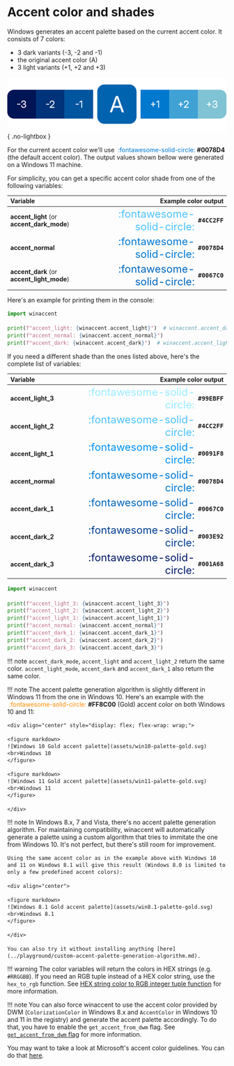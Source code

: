 # Accent color and shades

Windows generates an accent palette based on the current accent color. It consists of 7 colors:

- 3 dark variants (-3, -2 and -1)
- the original accent color (A)
- 3 light variants (+1, +2 and +3)

![Accent palette example](assets/palette-example.svg){ .no-lightbox }

For the current accent color we'll use <font color="#0078D4">&nbsp;:fontawesome-solid-circle:</font> **#0078D4** (the default accent color). The output values shown bellow were generated on a Windows 11 machine.

For simplicity, you can get a specific accent color shade from one of the following variables:

| Variable | Example color output |
|:---------|---------------------:|
| **accent_light** (or **accent_dark_mode**) | <div style="display: flex; align-items: center; justify-content: center;"><font color="#4CC2FF" size="5">&nbsp;:fontawesome-solid-circle:</font> &nbsp;&nbsp;<b style="font-family: monospace">#4CC2FF</b></div> |
| **accent_normal**                             | <div style="display: flex; align-items: center; justify-content: center;"><font color="#0078D4" size="5">&nbsp;:fontawesome-solid-circle:</font> &nbsp;&nbsp;<b style="font-family: monospace">#0078D4</b></div>  |
| **accent_dark** (or **accent_light_mode**) | <div style="display: flex; align-items: center; justify-content: center;"><font color="#0067C0" size="5">&nbsp;:fontawesome-solid-circle:</font> &nbsp;&nbsp;<b style="font-family: monospace">#0067C0</b></div>  |

Here's an example for printing them in the console:

```python
import winaccent

print(f"accent_light: {winaccent.accent_light}")  # winaccent.accent_dark_mode returns the same color
print(f"accent_normal: {winaccent.accent_normal}")
print(f"accent_dark: {winaccent.accent_dark}")  # winaccent.accent_light_mode returns the same color
```

If you need a different shade than the ones listed above, here's the complete list of variables:

| Variable | Example color output |
|:---------|---------------------:|
| **accent_light_3** | <div style="display: flex; align-items: center; justify-content: center;"><font color="#99EBFF" size="5">&nbsp;:fontawesome-solid-circle:</font> &nbsp;&nbsp;<b style="font-family: monospace">#99EBFF</b></div> |
| **accent_light_2** | <div style="display: flex; align-items: center; justify-content: center;"><font color="#4CC2FF" size="5">&nbsp;:fontawesome-solid-circle:</font> &nbsp;&nbsp;<b style="font-family: monospace">#4CC2FF</b></div> |
| **accent_light_1** | <div style="display: flex; align-items: center; justify-content: center;"><font color="#0091F8" size="5">&nbsp;:fontawesome-solid-circle:</font> &nbsp;&nbsp;<b style="font-family: monospace">#0091F8</b></div> |
| **accent_normal**  | <div style="display: flex; align-items: center; justify-content: center;"><font color="#0078D4" size="5">&nbsp;:fontawesome-solid-circle:</font> &nbsp;&nbsp;<b style="font-family: monospace">#0078D4</b></div>  |
| **accent_dark_1**  | <div style="display: flex; align-items: center; justify-content: center;"><font color="#0067C0" size="5">&nbsp;:fontawesome-solid-circle:</font> &nbsp;&nbsp;<b style="font-family: monospace">#0067C0</b></div>  |
| **accent_dark_2**  | <div style="display: flex; align-items: center; justify-content: center;"><font color="#003E92" size="5">&nbsp;:fontawesome-solid-circle:</font> &nbsp;&nbsp;<b style="font-family: monospace">#003E92</b></div>  |
| **accent_dark_3**  | <div style="display: flex; align-items: center; justify-content: center;"><font color="#001A68" size="5">&nbsp;:fontawesome-solid-circle:</font> &nbsp;&nbsp;<b style="font-family: monospace">#001A68</b></div>  |

```python
import winaccent

print(f"accent_light_3: {winaccent.accent_light_3}")
print(f"accent_light_2: {winaccent.accent_light_2}")
print(f"accent_light_1: {winaccent.accent_light_1}")
print(f"accent_normal: {winaccent.accent_normal}")
print(f"accent_dark_1: {winaccent.accent_dark_1}")
print(f"accent_dark_2: {winaccent.accent_dark_2}")
print(f"accent_dark_3: {winaccent.accent_dark_3}")
```

!!! note
    `accent_dark_mode`, `accent_light` and `accent_light_2` return the same color. `accent_light_mode`, `accent_dark` and `accent_dark_1` also return the same color. 

!!! note
    The accent palette generation algorithm is slightly different in Windows 11 from the one in Windows 10. Here's an example with the <font color="#FF8C00">&nbsp;:fontawesome-solid-circle:</font> **#FF8C00** (Gold) accent color on both Windows 10 and 11:

    <div align="center" style="display: flex; flex-wrap: wrap;">

    <figure markdown>
    ![Windows 10 Gold accent palette](assets/win10-palette-gold.svg)
    <br>Windows 10
    </figure>

    <figure markdown>
    ![Windows 11 Gold accent palette](assets/win11-palette-gold.svg)
    <br>Windows 11
    </figure>
    
    </div>

!!! note
    In Windows 8.x, 7 and Vista, there's no accent palette generation algorithm. For maintaining compatibility, winaccent will automatically generate a palette using a custom algorithm that tries to immitate the one from Windows 10. It's not perfect, but there's still room for improvement.

    Using the same accent color as in the example above with Windows 10 and 11 on Windows 8.1 will give this result (Windows 8.0 is limited to only a few predefined accent colors):

    <div align="center">

    <figure markdown>
    ![Windows 8.1 Gold accent palette](assets/win8.1-palette-gold.svg)
    <br>Windows 8.1
    </figure>

    </div>

    You can also try it without installing anything [here](../playground/custom-accent-palette-generation-algorithm.md).

!!! warning
    The color variables will return the colors in HEX strings (e.g. `#RRGGBB`). If you need an RGB tuple instead of a HEX color string, use the `hex_to_rgb` function. See [HEX string color to RGB integer tuple function](../other-features/hex-to-rgb-function.md) for more information.

!!! note
    You can also force winaccent to use the accent color provided by DWM (`ColorizationColor` in Windows 8.x and `AccentColor` in Windows 10 and 11 in the registry) and generate the accent palette accordingly. To do that, you have to enable the `get_accent_from_dwm` flag. See [`get_accent_from_dwm` flag](../other-features/flags.md#get_accent_from_dwm-flag) for more information.

You may want to take a look at Microsoft's accent color guidelines. You can do that [here](https://learn.microsoft.com/en-us/windows/apps/design/style/color#accent-color-palette).